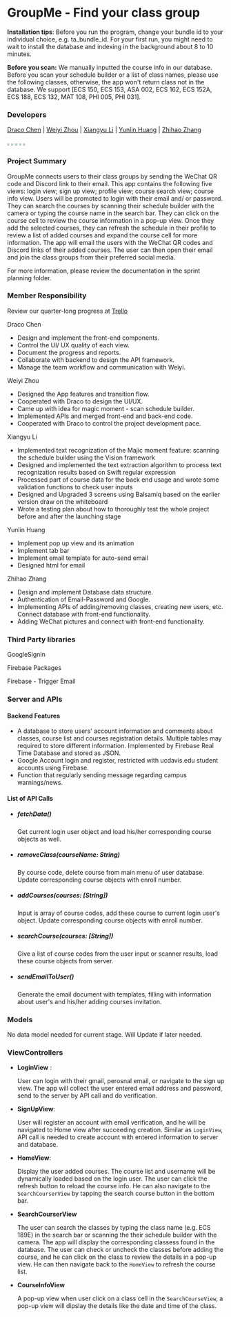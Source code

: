 # GroupMe - Find your class group

**Installation tips**: Before you run the program, change your bundle id to your individual choice, e.g. ta_bundle_id. For your first run, you might need to wait to install the database and indexing in the background about 8 to 10 minutes.

**Before you scan:** We manually inputted the course info in our database. Before you scan your schedule builder or a list of class names, please use the following classes, otherwise, the app won't return class not in the database. We support [ECS 150, ECS 153, ASA 002, ECS 162, ECS 152A, ECS 188, ECS 132, MAT 108, PHI 005, PHI 031].

### **Developers**

[Draco Chen](https://github.com/drachenzh)  |  [Weiyi Zhou](https://github.com/WeiyiZ-008)  |  [Xiangyu Li](https://github.com/FlaskofShawn)  |  [Yunlin Huang](https://github.com/RainyFox)  |  [Zhihao Zhang](https://github.com/OnjoujiToki) 

​    <img src="https://github.com/ECS189E/project-w21-groupme/blob/main/team%20picts/20210222232647_200x200_1_100x100.png" style="zoom:33%;" />    	<img src="https://github.com/ECS189E/project-w21-groupme/blob/main/team%20picts/20210222230618_200x200_2_100x100.png" style="zoom:33%;" />	      <img src="https://github.com/ECS189E/project-w21-groupme/blob/main/team%20picts/20210222231733_200x200_1_100x100.png" style="zoom:33%;" />	     <img src="https://github.com/ECS189E/project-w21-groupme/blob/main/team%20picts/20210223100829_100x100.png" style="zoom:33%;" />	       <img src="https://github.com/ECS189E/project-w21-groupme/blob/main/team%20picts/20210222234441_100x100.jpg" style="zoom:33%;" />	 	  

### Project Summary

GroupMe connects users to their class groups by sending the WeChat QR code and Discord link to their email. This app contains the following five views: login view; sign up view; profile view; course search view; course info view. Users will be promoted to login with their email and/ or password. They can search the courses by scanning their schedule builder with the camera or typing the course name in the search bar. They can click on the course cell to review the course information in a pop-up view. Once they add the selected courses, they can refresh the schedule in their profile to review a list of added courses and expand the course cell for more information. The app will email the users with the WeChat QR codes and Discord links of their added courses. The user can then open their email and join the class groups from their preferred social media.

For more information, please review the documentation in the sprint planning folder.

### Member Responsibility

Review our quarter-long progress at [Trello](https://trello.com/b/upsiiTAh/ecs-189e-groupme)

Draco Chen

* Design and implement the front-end components.
* Control the UI/ UX quality of each view.
* Document the progress and reports.
* Collaborate with backend to design the API framework.
* Manage the team workflow and communication with Weiyi.

Weiyi Zhou

- Designed the App features and transition flow.
- Cooperated with Draco to design the UI/UX.
- Came up with idea for magic moment - scan schedule builder.
- Implemented APIs and merged front-end and back-end code.
- Cooperated with Draco to control the project development pace.

Xiangyu Li

* Implemented text recognization of the Majic moment feature: scanning the schedule builder using the Vision framework
* Designed and implemented the text extraction algorithm to process text recognization results based on Swift regular expression
* Processed part of course data for the back end usage and wrote some validation functions to check user inputs
* Designed and Upgraded 3 screens using Balsamiq based on the earlier version draw on the whiteboard
* Wrote a testing plan about how to thoroughly test the whole project before and after the launching stage

Yunlin Huang
* Implement pop up view and its animation
* Implement tab bar
* Implement email template for auto-send email
* Designed html for email   

Zhihao Zhang

* Design and implement Database data structure.
* Authentication of Email-Password and Google.
* Implementing APIs of adding/removing classes, creating new users, etc. Connect database with front-end functionality.
* Adding WeChat pictures and connect with front-end functionality.

### Third Party libraries

GoogleSignIn

Firebase Packages

Firebase - Trigger Email

### Server and APIs

#### Backend Features

- A database to store users' account information and  comments about classes, course list and courses registration details. Multiple tables may required to store different information. Implemented by Firebase Real Time Database and stored as JSON.
- Google Account login and register, restricted with ucdavis.edu student accounts using Firebase.
- Function that regularly sending message regarding campus warnings/news.

#### List of API Calls

- ##### *fetchData()*

  Get current login user object and load his/her corresponding course objects as well.

- ##### *removeClass(courseName: String)*

  By course code, delete course from main menu of user database. Update corresponding course objects with enroll number.

- ##### *addCourses(courses: [String])* 

  Input is array of course codes, add these course to current login user's object. Update corresponding course objects with enroll number.

- ##### *searchCourse(courses: [String])*

  Give a list of course codes from the user input or scanner results, load these course objects from server.

- ##### *sendEmailToUser()*

  Generate the email document with templates, filling with information about user's and his/her adding courses invitation.


### Models

No data model needed for current stage. Will Update if later needed.

### ViewControllers

- **LoginView** :  
  
  User can login with their gmail, perosnal email, or navigate to the sign up view. The app will collect the user entered email address and password, send to the server by API call and do verification.

- **SignUpView**: 

  User will register an account with email verification, and he will be navigated to Home view after succeeding creation. Similar as `LoginView`, API call is needed to create account with entered information to server and database.

- **HomeView**:  

  Display the user added courses. The course list and username will be dynamically loaded based on the login user. The user can click the refresh button to reload the course info. He can also navigate to the `SearchCourserView` by tapping the search course button in the bottom bar.

- **SearchCourserView**
  
  The user can search the classes by typing the class name (e.g. ECS 189E) in the search bar or scanning the their schedule builder with the camera. The app will display the corresponding classess found in the database. The user can check or uncheck the classes before adding the course, and he can click on the class to review the details in a pop-up view. He can then navigate back to the `HomeView` to refresh the course list.

- **CourseInfoView**

  A pop-up view when user click on a class cell in the `SearchCourseView`, a pop-up view will dipslay the details like the date and time of the class.
